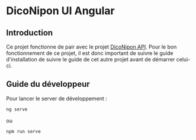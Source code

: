 # DicoNipon UI Angular

## Introduction

Ce projet fonctionne de pair avec le projet [DicoNipon API](https://github.com/ComePicard/DicoNipon_api).
Pour le bon fonctionnement de ce projet, il est donc important de suivre le guide d'installation de suivre
le guide de cet autre projet avant de démarrer celui-ci.

## Guide du développeur

Pour lancer le server de développement :

```bash
ng serve
```

ou

```bash
npm run serve
```

